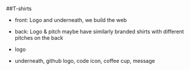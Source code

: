 
##T-shirts
- front: Logo and underneath, we build the web
- back: Logo & pitch
maybe have similarly branded shirts with different pitches on the back

- logo
- underneath, github logo, code icon, coffee cup, message